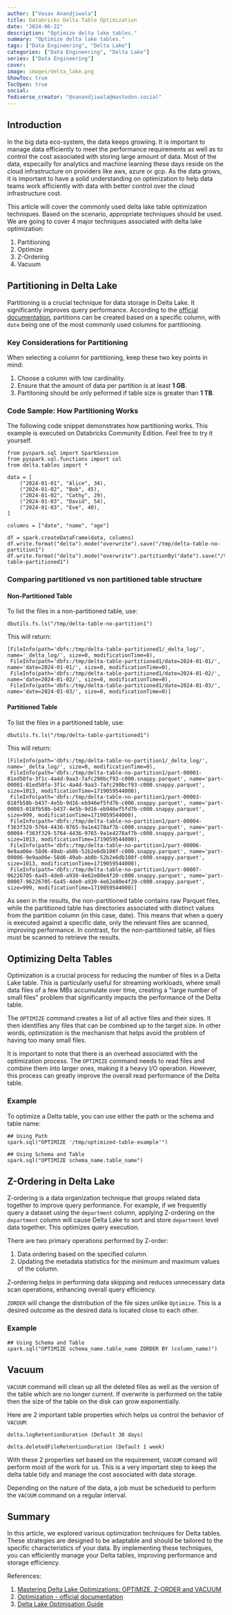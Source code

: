 ```yaml
---
author: ["Vasav Anandjiwala"]
title: Databricks Delta Table Optimization
date: "2024-06-22"
description: "Optimize delta lake tables."
summary: "Optimize delta lake tables."
tags: ["Data Engineering", "Delta Lake"]
categories: ["Data Engineering", "Delta Lake"]
series: ["Data Engineering"]
cover:
image: images/delta_lake.png
ShowToc: true
TocOpen: true
social:
fediverse_creator: "@vanandjiwala@mastodon.social"
---
```


## Introduction

In the big data eco-system, the data keeps growiing. It is important to manage data efficiently to meet the performance requirements as well as to control the cost associated with storing large amount of data. Most of the data, especailly for analytics and machine learning these days reside on the cloud infrastructure on providers like aws, azure or gcp. As the data grows, it is important to have a solid understanding on optimization to help data teams work efficiently with data with better control over the cloud infrastructure cost.

This article will cover the commonly used delta lake table optimization techniques. Based on the scenario, appropriate techniques should be used. We are going to cover 4 major techniques associated with delta lake optimization:

1. Partitioning
2. Optimize
3. Z-Ordering
4. Vacuum

## Partitioning in Delta Lake

Partitioning is a crucial technique for data storage in Delta Lake. It significantly improves query performance. According to the [official documentation](https://docs.delta.io/latest/best-practices.html), partitions can be created based on a specific column, with `date` being one of the most commonly used columns for partitioning.

### Key Considerations for Partitioning

When selecting a column for partitioning, keep these two key points in mind:

1. Choose a column with low cardinality.
2. Ensure that the amount of data per partition is at least **1 GB**.
3. Partitoning should be only peformed if table size is greater than **1 TB**.

### Code Sample: How Partitioning Works

The following code snippet demonstrates how partitioning works. This example is executed on Databricks Community Edition. Feel free to try it yourself.

```
from pyspark.sql import SparkSession
from pyspark.sql.functions import col
from delta.tables import *

data = [
    ("2024-01-01", "Alice", 34),
    ("2024-01-02", "Bob", 45),
    ("2024-01-02", "Cathy", 29),
    ("2024-01-03", "David", 54),
    ("2024-01-03", "Eve", 40),
]

columns = ["date", "name", "age"]

df = spark.createDataFrame(data, columns)
df.write.format("delta").mode("overwrite").save("/tmp/delta-table-no-partition1")
df.write.format("delta").mode("overwrite").partitionBy("date").save("/tmp/delta-table-partitioned1")
```

### Comparing partitioned vs non partitioned table structure

#### Non-Partitioned Table

To list the files in a non-partitioned table, use:

```
dbutils.fs.ls("/tmp/delta-table-no-partition1")
```

This will return:

```
[FileInfo(path='dbfs:/tmp/delta-table-partitioned1/_delta_log/', name='_delta_log/', size=0, modificationTime=0),
 FileInfo(path='dbfs:/tmp/delta-table-partitioned1/date=2024-01-01/', name='date=2024-01-01/', size=0, modificationTime=0),
 FileInfo(path='dbfs:/tmp/delta-table-partitioned1/date=2024-01-02/', name='date=2024-01-02/', size=0, modificationTime=0),
 FileInfo(path='dbfs:/tmp/delta-table-partitioned1/date=2024-01-03/', name='date=2024-01-03/', size=0, modificationTime=0)]
```

#### Partitioned Table

To list the files in a partitioned table, use:

```
dbutils.fs.ls("/tmp/delta-table-partitioned1")
```

This will return:

```
[FileInfo(path='dbfs:/tmp/delta-table-no-partition1/_delta_log/', name='_delta_log/', size=0, modificationTime=0),
 FileInfo(path='dbfs:/tmp/delta-table-no-partition1/part-00001-81ed50fa-3f1c-4a4d-9aa3-7afc290bcf93-c000.snappy.parquet', name='part-00001-81ed50fa-3f1c-4a4d-9aa3-7afc290bcf93-c000.snappy.parquet', size=1013, modificationTime=1719059544000),
 FileInfo(path='dbfs:/tmp/delta-table-no-partition1/part-00003-018fb58b-b437-4e5b-9d16-eb946ef5fd7b-c000.snappy.parquet', name='part-00003-018fb58b-b437-4e5b-9d16-eb946ef5fd7b-c000.snappy.parquet', size=999, modificationTime=1719059544000),
 FileInfo(path='dbfs:/tmp/delta-table-no-partition1/part-00004-f363f329-5764-4436-9765-9a1e4278af7b-c000.snappy.parquet', name='part-00004-f363f329-5764-4436-9765-9a1e4278af7b-c000.snappy.parquet', size=1013, modificationTime=1719059544000),
 FileInfo(path='dbfs:/tmp/delta-table-no-partition1/part-00006-9e9aa06e-58d6-49ab-ab0b-52b2e6db108f-c000.snappy.parquet', name='part-00006-9e9aa06e-58d6-49ab-ab0b-52b2e6db108f-c000.snappy.parquet', size=1013, modificationTime=1719059544000),
 FileInfo(path='dbfs:/tmp/delta-table-no-partition1/part-00007-96226705-6a45-4de0-a930-4e62e80e4f20-c000.snappy.parquet', name='part-00007-96226705-6a45-4de0-a930-4e62e80e4f20-c000.snappy.parquet', size=999, modificationTime=1719059544000)]
```

As seen in the results, the non-partitioned table contains raw Parquet files, while the partitioned table has directories associated with distinct values from the partition column (in this case, date). This means that when a query is executed against a specific date, only the relevant files are scanned, improving performance. In contrast, for the non-partitioned table, all files must be scanned to retrieve the results.

## Optimizing Delta Tables

Optimization is a crucial process for reducing the number of files in a Delta Lake table. This is particularly useful for streaming workloads, where small data files of a few MBs accumulate over time, creating a "large number of small files" problem that significantly impacts the performance of the Delta table.

The `OPTIMIZE` command creates a list of all active files and their sizes. It then identifies any files that can be combined up to the target size. In other words, optimization is the mechanism that helps avoid the problem of having too many small files.

It is important to note that there is an overhead associated with the optimization process. The `OPTIMIZE` command needs to read files and combine them into larger ones, making it a heavy I/O operation. However, this process can greatly improve the overall read performance of the Delta table.

### Example

To optimize a Delta table, you can use either the path or the schema and table name:

```
## Using Path
spark.sql("OPTIMIZE '/tmp/optimized-table-example'")

## Using Schema and Table
spark.sql("OPTIMIZE schema_name.table_name")
```

## Z-Ordering in Delta Lake

Z-ordering is a data organization technique that groups related data together to improve query performance. For example, if we frequently query a dataset using the `department` column, applying Z-ordering on the `department` column will cause Delta Lake to sort and store `department` level data together. This optimizes query execution.

There are two primary operations performed by Z-order:

1. Data ordering based on the specified column.
2. Updating the metadata statistics for the minimum and maximum values of the column.

Z-ordering helps in performing data skipping and reduces unnecessary data scan operations, enhancing overall query efficiency.

`ZORDER` will change the distribution of the file sizes unlike `Optimize`. This is a desired outcome as the desired data is located close to each other.

### Example

```
## Using Schema and Table
spark.sql("OPTIMIZE schema_name.table_name ZORDER BY (column_name)")
```

## Vacuum

`VACUUM` command will clean up all the deleted files as well as the version of the table which are no longer current. If overwrite is performed on the table then the size of the table on the disk can grow exponentially.

Here are 2 important table properties which helps us control the behavior of `VACUUM`:

```
delta.logRetentionDuration (Default 30 days)
```

```
delta.deletedFileRetentionDuration (Default 1 week)
```

With these 2 properties set based on the requirement, `VACUUM` comand will perform most of the work for us. This is a very important step to keep the delta table tidy and manage the cost associated with data storage.

Depending on the nature of the data, a job must be schedueld to perform the `VACUUM` command on a regular interval.

## Summary

In this article, we explored various optimization techniques for Delta tables. These strategies are designed to be adaptable and should be tailored to the specific characteristics of your data. By implementing these techniques, you can efficiently manage your Delta tables, improving performance and storage efficiency.

References:

1. [Mastering Delta Lake Optimizations: OPTIMIZE, Z-ORDER and VACUUM](https://medium.com/data-reply-it-datatech/mastering-delta-lake-optimizations-optimize-z-order-and-vacuum-f6ca110c9869)
2. [Optimization - official documentation](https://docs.delta.io/latest/optimizations-oss.html)
3. [Delta Lake Optimisation Guide](https://www.linkedin.com/pulse/delta-lake-optimisation-guide-deenar-toraskar)
